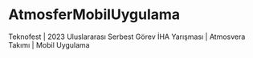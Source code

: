 # AtmosferMobilUygulama
 Teknofest | 2023 Uluslararası Serbest Görev İHA Yarışması | Atmosvera Takımı | Mobil Uygulama
